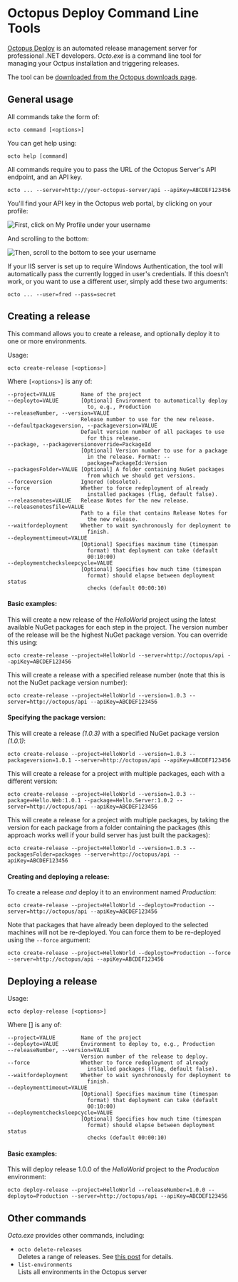 # Octopus Deploy Command Line Tools

[Octopus Deploy][1] is an automated release management server for professional .NET developers.  *Octo.exe* is a command line tool for managing your Octpus installation and triggering releases. 

The tool can be [downloaded from the Octopus downloads page][2].

## General usage

All commands take the form of:

    octo command [<options>]

You can get help using:

    octo help [command]

All commands require you to pass the URL of the Octopus Server's API endpoint, and an API key. 

    octo ... --server=http://your-octopus-server/api --apiKey=ABCDEF123456

You'll find your API key in the Octopus web portal, by clicking on your profile:

![First, click on My Profile under your username](http://res.cloudinary.com/octopusdeploy/image/upload/v1366768866/2013_04_24_11_59_11_Dashboard_Octopus_ps9dhi.png)

And scrolling to the bottom:

![Then, scroll to the bottom to see your username](http://res.cloudinary.com/octopusdeploy/image/upload/v1366768867/2013_04_24_11_59_34_Configuration_Octopus_famfmz.png)

If your IIS server is set up to require Windows Authentication, the tool will automatically pass the currently logged in user's credentials. If this doesn't work, or you want to use a different user, simply add these two arguments:

    octo ... --user=fred --pass=secret

## Creating a release

This command allows you to create a release, and optionally deploy it to one or more environments. 

Usage: 

    octo create-release [<options>]

Where `[<options>]` is any of:

    --project=VALUE        Name of the project
    --deployto=VALUE       [Optional] Environment to automatically deploy
                             to, e.g., Production
    --releaseNumber, --version=VALUE
                           Release number to use for the new release.
    --defaultpackageversion, --packageversion=VALUE
                           Default version number of all packages to use
                             for this release.
    --package, --packageversionoverride=PackageId
                           [Optional] Version number to use for a package
                             in the release. Format: --
                             package=PackageId:Version
    --packagesFolder=VALUE [Optional] A folder containing NuGet packages
                             from which we should get versions.
    --forceversion         Ignored (obsolete).
    --force                Whether to force redeployment of already
                             installed packages (flag, default false).
    --releasenotes=VALUE   Release Notes for the new release.
    --releasenotesfile=VALUE
                           Path to a file that contains Release Notes for
                             the new release.
    --waitfordeployment    Whether to wait synchronously for deployment to
                             finish.
    --deploymenttimeout=VALUE
                           [Optional] Specifies maximum time (timespan
                             format) that deployment can take (default
                             00:10:00)
    --deploymentchecksleepcycle=VALUE
                           [Optional] Specifies how much time (timespan
                             format) should elapse between deployment status
                             checks (default 00:00:10)
#### Basic examples:

This will create a new release of the *HelloWorld* project using the latest available NuGet packages for each step in the project. The version number of the release will be the highest NuGet package version. You can override this using: 

    octo create-release --project=HelloWorld --server=http://octopus/api --apiKey=ABCDEF123456
    
This will create a release with a specified release number (note that this is not the NuGet package version number):

    octo create-release --project=HelloWorld --version=1.0.3 --server=http://octopus/api --apiKey=ABCDEF123456

#### Specifying the package version:

This will create a release *(1.0.3)* with a specified NuGet package version *(1.0.1)*:

    octo create-release --project=HelloWorld --version=1.0.3 --packageversion=1.0.1 --server=http://octopus/api --apiKey=ABCDEF123456

This will create a release for a project with multiple packages, each with a different version:

    octo create-release --project=HelloWorld --version=1.0.3 --package=Hello.Web:1.0.1 --package=Hello.Server:1.0.2 --server=http://octopus/api --apiKey=ABCDEF123456

This will create a release for a project with multiple packages, by taking the version for each package from a folder containing the packages (this approach works well if your build server has just built the packages):

    octo create-release --project=HelloWorld --version=1.0.3 --packagesFolder=packages --server=http://octopus/api --apiKey=ABCDEF123456

#### Creating and deploying a release:

To create a release *and* deploy it to an environment named *Production*:

    octo create-release --project=HelloWorld --deployto=Production --server=http://octopus/api --apiKey=ABCDEF123456

Note that packages that have already been deployed to the selected machines will not be re-deployed. You can force them to be re-deployed using the `--force` argument:

    octo create-release --project=HelloWorld --deployto=Production --force --server=http://octopus/api --apiKey=ABCDEF123456

## Deploying a release

Usage: 

    octo deploy-release [<options>]

Where [<options>] is any of:

    --project=VALUE        Name of the project
    --deployto=VALUE       Environment to deploy to, e.g., Production
    --releaseNumber, --version=VALUE
                           Version number of the release to deploy.
    --force                Whether to force redeployment of already
                             installed packages (flag, default false).
    --waitfordeployment    Whether to wait synchronously for deployment to
                             finish.
    --deploymenttimeout=VALUE
                           [Optional] Specifies maximum time (timespan
                             format) that deployment can take (default
                             00:10:00)
    --deploymentchecksleepcycle=VALUE
                           [Optional] Specifies how much time (timespan
                             format) should elapse between deployment status
                             checks (default 00:00:10)

#### Basic examples:

This will deploy release 1.0.0 of the *HelloWorld* project to the *Production* environment:

    octo deploy-release --project=HelloWorld --releaseNumber=1.0.0 --deployto=Production --server=http://octopus/api --apiKey=ABCDEF123456

## Other commands

*Octo.exe* provides other commands, including:

 * `octo delete-releases`  
   Deletes a range of releases. See [this post](http://octopusdeploy.com/blog/deleting-releases-via-command-line) for details. 
 * `list-environments`  
   Lists all environments in the Octopus server


[1]: http://octopusdeploy.com 
[2]: http://octopusdeploy.com/downloads
